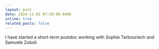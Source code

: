 ```yaml
---
layout: post
date: 2024-11-01 07:59:00-0400
inline: true
related_posts: false
---
```


I have started a short-term postdoc working with Sophie Tarbouriech and Samuele Zoboli.
